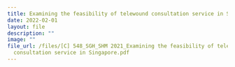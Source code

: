 ```yaml
---
title: Examining the feasibility of telewound consultation service in Singapore
date: 2022-02-01
layout: file
description: ""
image: ""
file_url: /files/[C] 548_SGH_SHM 2021_Examining the feasibility of telewound
  consultation service in Singapore.pdf
---
```

